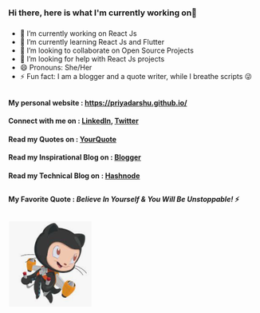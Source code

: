 ### Hi there, here is what I'm currently working on👋
#####

<!--
**priyadarshu/priyadarshu** is a ✨ _special_ ✨ repository because its `README.md` (this file) appears on your GitHub profile.
-->

- 🔭 I’m currently working on React Js
- 🌱 I’m currently learning React Js and Flutter
- 👯 I’m looking to collaborate on Open Source Projects
- 🤔 I’m looking for help with React Js projects
- 😄 Pronouns: She/Her
- ⚡ Fun fact: I am a blogger and a quote writer, while I breathe scripts :stuck_out_tongue_winking_eye:

##

#### My personal website :  https://priyadarshu.github.io/

####
#### Connect with me on  :  [LinkedIn](https://www.linkedin.com/in/priyadarshini-chettiar-476332129/), [Twitter](https://twitter.com/priya_darshu_)
#### Read my Quotes on   :  [YourQuote](https://www.yourquote.in/priyadarshini-chettiar-r6iq/quotes)
#### Read my Inspirational Blog on     :  [Blogger](https://thedriftedsoul.blogspot.com/)
#### Read my Technical Blog on     :  [Hashnode](https://priyadarshinichettiar.hashnode.dev)

##

#### My Favorite Quote : **_Believe In Yourself & You Will Be Unstoppable!_** ⚡

##
![](octocat.PNG)
